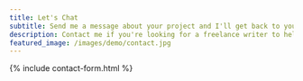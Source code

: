 ```yaml
---
title: Let's Chat
subtitle: Send me a message about your project and I'll get back to you asap!
description: Contact me if you're looking for a freelance writer to help grow your business | Scott O'Neill – Freelance Copywriter & Content Writer
featured_image: /images/demo/contact.jpg
---
```


{% include contact-form.html %}
